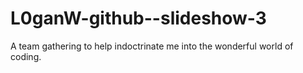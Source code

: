# L0ganW-github--slideshow-3
A team gathering to help indoctrinate me into the wonderful world of coding. 
